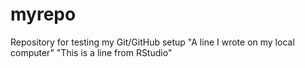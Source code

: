 # myrepo
Repository for testing my Git/GitHub setup
"A line I wrote on my local computer"
"This is a line from RStudio"
